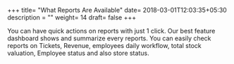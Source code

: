 +++
title= "What Reports Are Available"
date= 2018-03-01T12:03:35+05:30
description = ""
weight= 14
draft= false
+++

You can have quick actions on reports with just 1 click. Our best feature dashboard shows and summarize every reports. You can easily check reports on Tickets, Revenue,  employees daily workflow, total stock valuation, Employee status and also store status.


